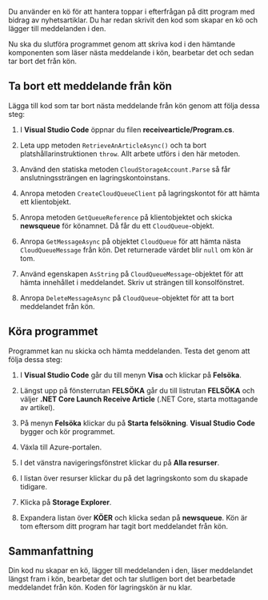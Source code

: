 Du använder en kö för att hantera toppar i efterfrågan på ditt program med bidrag av nyhetsartiklar. Du har redan skrivit den kod som skapar en kö och lägger till meddelanden i den.

Nu ska du slutföra programmet genom att skriva kod i den hämtande komponenten som läser nästa meddelande i kön, bearbetar det och sedan tar bort det från kön.

## <a name="dequeue-a-message"></a>Ta bort ett meddelande från kön

Lägga till kod som tar bort nästa meddelande från kön genom att följa dessa steg:

1. I **Visual Studio Code** öppnar du filen **receivearticle/Program.cs**.

1. Leta upp metoden `RetrieveAnArticleAsync()` och ta bort platshållarinstruktionen `throw`. Allt arbete utförs i den här metoden.

1. Använd den statiska metoden `CloudStorageAccount.Parse` så får anslutningssträngen en lagringskontoinstans.

1. Anropa metoden `CreateCloudQueueClient` på lagringskontot för att hämta ett klientobjekt.

1. Anropa metoden `GetQueueReference` på klientobjektet och skicka **newsqueue** för könamnet. Då får du ett `CloudQueue`-objekt.

1. Anropa `GetMessageAsync` på objektet `CloudQueue` för att hämta nästa `CloudQueueMessage` från kön. Det returnerade värdet blir `null` om kön är tom.

1. Använd egenskapen `AsString` på `CloudQueueMessage`-objektet för att hämta innehållet i meddelandet. Skriv ut strängen till konsolfönstret.

1. Anropa `DeleteMessageAsync` på `CloudQueue`-objektet för att ta bort meddelandet från kön.

## <a name="execute-the-application"></a>Köra programmet

Programmet kan nu skicka och hämta meddelanden. Testa det genom att följa dessa steg:

1. I **Visual Studio Code** går du till menyn **Visa** och klickar på **Felsöka**.

1. Längst upp på fönsterrutan **FELSÖKA** går du till listrutan **FELSÖKA** och väljer **.NET Core Launch Receive Article** (.NET Core, starta mottagande av artikel).

1. På menyn **Felsöka** klickar du på **Starta felsökning**. **Visual Studio Code** bygger och kör programmet.

1. Växla till Azure-portalen.

1. I det vänstra navigeringsfönstret klickar du på **Alla resurser**.

1. I listan över resurser klickar du på det lagringskonto som du skapade tidigare.

1. Klicka på **Storage Explorer**.

1. Expandera listan över **KÖER** och klicka sedan på **newsqueue**. Kön är tom eftersom ditt program har tagit bort meddelandet från kön.

## <a name="summary"></a>Sammanfattning

Din kod nu skapar en kö, lägger till meddelanden i den, läser meddelandet längst fram i kön, bearbetar det och tar slutligen bort det bearbetade meddelandet från kön. Koden för lagringskön är nu klar.